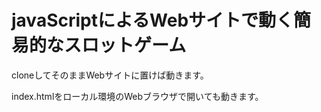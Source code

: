 # javaScriptによるWebサイトで動く簡易的なスロットゲーム
cloneしてそのままWebサイトに置けば動きます。

index.htmlをローカル環境のWebブラウザで開いても動きます。
